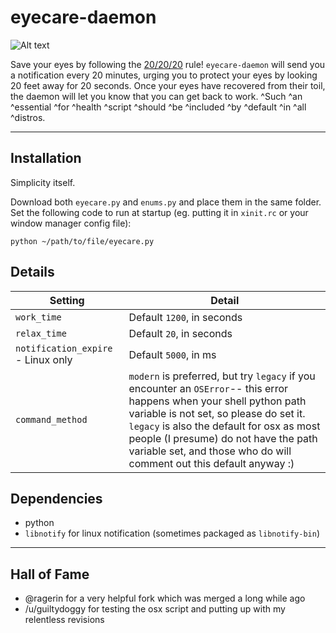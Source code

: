 # eyecare-daemon

![Alt text](https://i.imgur.com/B5HF85r.png "Demonstration")

Save your eyes by following the [20/20/20](http://www.labnol.org/software/computer-eye-exercise/14069/) rule! `eyecare-daemon` will send you a notification every 20 minutes, urging you to protect your eyes by looking 20 feet away for 20 seconds. Once your eyes have recovered from their toil, the daemon will let you know that you can get back to work. ^Such ^an ^essential ^for ^health ^script ^should ^be ^included ^by ^default ^in ^all ^distros.

____

## Installation

Simplicity itself.

Download both `eyecare.py` and `enums.py` and place them in the same folder. Set the following code to run at startup (eg. putting it in `xinit.rc` or your window manager config file):

    python ~/path/to/file/eyecare.py

## Details

| Setting  | Detail        |
|----------|---------------|
| `work_time` |  Default `1200`, in seconds |
| `relax_time` | Default `20`, in seconds |
| `notification_expire` - Linux only | Default `5000`, in ms |
| `command_method` | `modern` is preferred, but try `legacy` if you encounter an `OSError`-- this error happens when your shell python path variable is not set, so please do set it. `legacy` is also the default for osx as most people (I presume) do not have the path variable set, and those who do will comment out this default anyway :) |

## Dependencies

* python
* `libnotify` for linux notification (sometimes packaged as `libnotify-bin`)

____

## Hall of Fame

* @ragerin for a very helpful fork which was merged a long while ago
* /u/guiltydoggy for testing the osx script and putting up with my relentless revisions

